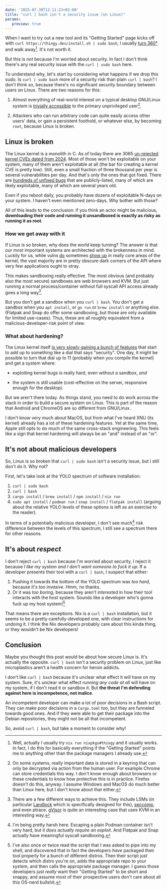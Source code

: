 ```yaml
---
date: '2025-07-30T12:11:23+02:00'
title: "curl | bash isn't a security issue (on Linux)"
params:
   preview: true
---
```


When I want to try out a new tool and its "Getting Started" page kicks off with
`curl https://thingy.dev/install.sh | sudo bash`, I usually [turn
360°](/assets/xbox_360.gif) and walk away[^nix]. It's not worth it.

But this is _not_ because I'm worried about security. In fact I don't think
there's any real security issue with the `curl | sudo bash` here.

To understand why, let's start by considering what happens if we drop this sudo.
Is `curl | sudo bash` more of a security risk than plain `curl | bash`? I don't
think so, because there's no significant security boundary between users on
Linux. There are two reasons for this:

1. Almost everything of real-world interest on a typical desktop GNU/Linux system is
[trivially accessible](https://xkcd.com/1200/) to the primary unprivileged
user[^keyring].

2. Attackers who can run arbitrary code can quite easily access other users'
data, or gain a persistent foothold, or whatever else, by becoming `root`,
because Linux is broken. 

## Linux is broken 

The Linux kernel is a monolith in C. As of today there are 3065 [un-rejected
kernel CVEs dated from
2024](https://git.kernel.org/pub/scm/linux/security/vulns.git/tree/cve/published/2024).
Most of those won't be exploitable on your system, many of them aren't
exploitable at all (the bar for creating a kernel CVE is pretty low). Still,
even a small fraction of three thousand per year is several
vulnerabilities per day. And that's only the ones that got fixed. There are
[hundreds of unfixed bugs](https://syzkaller.appspot.com/upstream) that are
publicly-listed, many of which are likely exploitable, many of which are several
years old.

Even if you reboot daily, you probably have dozens of exploitable N-days on your
system. I haven't even mentioned zero-days. Why bother with those?

All of this leads to the conclusion: if you think an actor might be malicious,
**downloading their code and running it unsandboxed is exactly as risky as
running it as root**.

### How we get away with it

If Linux is so broken, why does the world keep turning? The answer is that our
most important systems are architected with the brokenness in mind. Luckily for
us, while vulns [do](https://dirtypipe.cm4all.com/) sometimes [show
up](https://en.wikipedia.org/wiki/Dirty_COW) in really core areas of the kernel,
the vast majority are in pretty obscure dark corners of the API where very few
applications ought to stray.

This makes sandboxing really effective. The most obvious (and probably also the
most secure) sandboxes are web browsers and KVM. But just running a normal
process/container without full syscall API access already goes a long
way[^process-sandboxing].

But you don't get a sandbox when you `curl | bash`. You don't get a sandbox when
you `apt install`, or `go run` or `brew install` or anything else. (Flatpak and
Snap do offer some sandboxing, but those are only available for limited
use-cases).  Thus, these are all roughly equivalent from a
malicious-developer-risk point of view.

### What about hardening?

The Linux kernel itself [is very slowly gaining a
bunch of features](https://docs.kernel.org/security/self-protection.html) that
start to add up to something like a dial that says "security". One day, it
might be possible to turn that dial up to 11 (probably when you compile the
kernel) and get a system where:

- exploiting kernel bugs is really hard, even without a sandbox, _and_

- the system is still usable (cost-effective on the server, responsive enough
for the desktop).

But we aren't there today. As things stand, you need to do work across the stack in order to build a secure system on Linux. This is part of the reason that Android and ChromeOS are so different from GNU/Linux. 

I don't know very much about MacOS, but from what I've heard XNU (its kernel)
already has a lot of these hardening features. Yet at the same time, Apple still
opts to do much of the same cross-stack engineering. This feels like a sign that
kernel hardening will always be an "and" instead of an "or".

## It's not about malicious developers

So, Linux is so broken that `curl | sudo bash` isn't a security issue, but I
still don't do it. Why not? 

First, let's take look at the YOLO spectrum of software installation:

1. `curl | sudo bash`
2. `curl | bash`
3. `cargo install` / `brew install` / `npm install` / `nix run`
4. `sudo apt install` / `podman run` / `snap install` /
   `flatpak install` (arguing about the relative YOLO levels of these options
   is left as an exercise to the reader).

In terms of a potentially malicious developer, I don't see
much[^spectrum-sandboxing] risk difference between the levels of this spectrum,
I still see a spectrum there for other reasons.

## It's about _respect_

I don't reject `curl | bash` because I'm worried about security, I reject it
because _I like my system and I don't want someone to fuck it up_. If a
developer presents their tool with a `curl | bash`, I suspect that either:

1. Pushing it towards the bottom of the YOLO spectrum was _too hard_, because
   it's _too invasive_. Hmm, no thanks.
2. Or it was _too boring_, because they aren't _interested_ in how their tool
   interacts with the host system. Sounds like a developer who's gonna fuck up
   my host system![^bash-installer]

That means there are exceptions. Nix is a `curl | bash` installation, but it
seems to be a pretty carefully-developed one, with clear instructions for
undoing it. I think the Nix developers probably care about this kinda thing, or
they wouldn't be Nix developers! 

## Conclusion

Maybe you thought this post would be about how secure Linux is. It's actually
the opposite. `curl | bash` isn't a security problem on Linux, just like
microplastics aren't a health concern for heroin addicts.

I don't like `curl | bash` because it's unclear what effect it will have on my
system. Sure, it's unclear what effect _running any code at all_ will have on my
system, if I don't read it or sandbox it. But **the threat I'm defending against
here is incompetence, not malice**. 

An incompetent developer can make a lot of poor decisions in a Bash script. They
can make poor decisions in a `Cargo.toml` too, but they are funneled towards
good ones. And if they were able to get their package into the Debian
repositories, they might not be all that incompetent.

So, avoid `curl | bash`, but take a moment to consider why!

[^keyring]: On some systems, really important data is stored in a keyring that
can only be decrypted via action from the human user. For example Chrome can
store credentials this way. I don't know enough about browsers or these
credentials to know how protective this is in practice. Firefox doesn't do this,
anyway. I assume Windows and MacOS do much better than Linux here, but I don't
know about that either.

[^nix]: Well, actually I usually try `nix run nixpkgs#thingy` and it usually
works. In fact, I do this for basically everything if the "Getting Started"
points me to anything other than the package managers I already use.

[^process-sandboxing]: There are a few different ways to achieve this. They
include LSMs (in particular
[Landlock](https://docs.kernel.org/security/landlock.html) which is specifically
designed for this),
[seccomp](https://www.kernel.org/doc/html/v5.0/userspace-api/seccomp_filter.html),
and even ptrace. [gVisor](https://gvisor.dev/) is quite an interesting case that
uses KVM in an interesting way.

[^spectrum-sandboxing]: I'm being pretty harsh here. Escaping a plain Podman
container isn't very hard, but it _does actually require an exploit_. And
Flatpak and Snap actually have meaningful syscall sandboxing.

[^bash-installer]: I've also once or twice read the script that I was asked to
pipe into my shell, and discovered that in fact the developers _have_ packaged
their tool properly for a bunch of different distros. Then their script just
detects which distro you're on, adds the appropriate repo to your system, and
then calls the appropriate package manager. I guess those developers just
_really_ want their "Getting Started" to be short and snappy, and assume most of
their prospective users don't care about all this OS-nerd bullshit.